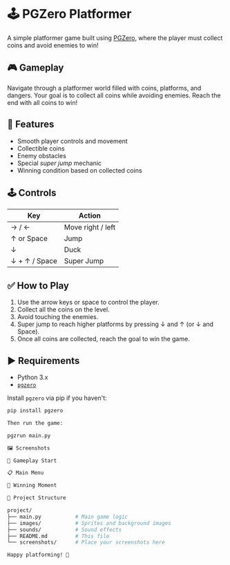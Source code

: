 # 🕹️ PGZero Platformer

A simple platformer game built using [PGZero](https://pygame-zero.readthedocs.io/en/stable/), where the player must collect coins and avoid enemies to win!

## 🎮 Gameplay

Navigate through a platformer world filled with coins, platforms, and dangers. Your goal is to collect all coins while avoiding enemies. Reach the end with all coins to win!

## 🧠 Features

- Smooth player controls and movement  
- Collectible coins  
- Enemy obstacles  
- Special *super jump* mechanic  
- Winning condition based on collected coins  

## 🕹️ Controls

| Key             | Action              |
|------------------|---------------------|
| → / ←            | Move right / left   |
| ↑ or Space       | Jump                |
| ↓                | Duck                |
| ↓ + ↑ / Space    | Super Jump          |

## ✅ How to Play

1. Use the arrow keys or space to control the player.  
2. Collect all the coins on the level.  
3. Avoid touching the enemies.  
4. Super jump to reach higher platforms by pressing ↓ and ↑ (or ↓ and Space).  
5. Once all coins are collected, reach the goal to win the game.  

## ▶️ Requirements

- Python 3.x  
- [`pgzero`](https://pygame-zero.readthedocs.io/)  

Install `pgzero` via pip if you haven't:

```bash
pip install pgzero

Then run the game:

pgzrun main.py

🖼️ Screenshots

🏁 Gameplay Start

📋 Main Menu

🎉 Winning Moment

📁 Project Structure

project/
├── main.py           # Main game logic
├── images/           # Sprites and background images
├── sounds/           # Sound effects
├── README.md         # This file
└── screenshots/      # Place your screenshots here

Happy platforming! 🎉